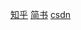 [知乎](https://zhuanlan.zhihu.com/p/33058983)
[简书](https://www.jianshu.com/p/a2e1047aff2e)
[csdn](http://blog.csdn.net/qq_33572444/article/details/79106935)